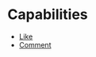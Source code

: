 # Capabilities
- [Like](doc/capabilities/like/README.md)
- [Comment](doc/capabilities/comment/README.md)
